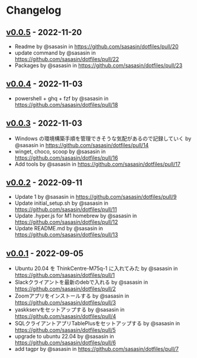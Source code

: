 # Changelog

## [v0.0.5](https://github.com/sasasin/dotfiles/compare/v0.0.4...v0.0.5) - 2022-11-20
- Readme by @sasasin in https://github.com/sasasin/dotfiles/pull/20
- update command by @sasasin in https://github.com/sasasin/dotfiles/pull/22
- Packages by @sasasin in https://github.com/sasasin/dotfiles/pull/23

## [v0.0.4](https://github.com/sasasin/dotfiles/compare/v0.0.3...v0.0.4) - 2022-11-03
- powershell + ghq + fzf by @sasasin in https://github.com/sasasin/dotfiles/pull/18

## [v0.0.3](https://github.com/sasasin/dotfiles/compare/v0.0.2...v0.0.3) - 2022-11-03
- Windows の環境構築手順を管理できそうな気配があるので記録していく by @sasasin in https://github.com/sasasin/dotfiles/pull/14
- winget, choco, scoop by @sasasin in https://github.com/sasasin/dotfiles/pull/16
- Add tools by @sasasin in https://github.com/sasasin/dotfiles/pull/17

## [v0.0.2](https://github.com/sasasin/dotfiles/compare/v0.0.1...v0.0.2) - 2022-09-11
- Update 1 by @sasasin in https://github.com/sasasin/dotfiles/pull/9
- Update initial_setup.sh by @sasasin in https://github.com/sasasin/dotfiles/pull/11
- Update .hyper.js for M1 homebrew by @sasasin in https://github.com/sasasin/dotfiles/pull/12
- Update README.md by @sasasin in https://github.com/sasasin/dotfiles/pull/13

## [v0.0.1](https://github.com/sasasin/dotfiles/commits/v0.0.1) - 2022-09-05
- Ubuntu 20.04 を ThinkCentre-M75q-1 に入れてみた by @sasasin in https://github.com/sasasin/dotfiles/pull/1
- Slackクライアントを最新のdebで入れる by @sasasin in https://github.com/sasasin/dotfiles/pull/2
- Zoomアプリをインストールする by @sasasin in https://github.com/sasasin/dotfiles/pull/3
- yaskkservをセットアップする by @sasasin in https://github.com/sasasin/dotfiles/pull/4
- SQLクライアントアプリTablePlusをセットアップする by @sasasin in https://github.com/sasasin/dotfiles/pull/5
- upgrade to ubuntu 22.04 by @sasasin in https://github.com/sasasin/dotfiles/pull/6
- add tagpr by @sasasin in https://github.com/sasasin/dotfiles/pull/7
